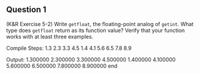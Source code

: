 ## Question 1
(K&R Exercise 5-2) Write <code>getfloat</code>, the floating-point analog of <code>getint</code>. What type does <code>getfloat</code> return as its function value? Verify that your function works with at least three examples.

Compile Steps:
1.3 
2.3
3.3
4.5
1.4
4.1
5.6
6.5
7.8
8.9 

Output:
1.300000 2.300000 3.300000 4.500000 1.400000 4.100000 5.600000 6.500000 7.800000 8.900000 end
